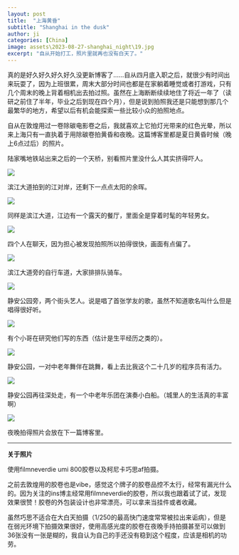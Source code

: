 ```yaml
---
layout: post
title:  "上海黄昏"
subtitle: "Shanghai in the dusk"
author: ji
categories: [China]
image: assets\2023-08-27-shanghai_night\19.jpg
excerpt: "自从开始打工，照片里就再也没有白天了。"
---
```




真的是好久好久好久好久没更新博客了……自从四月底入职之后，就很少有时间出来玩耍了，因为上班很累，周末大部分时间也都是在家躺着睡觉或者打游戏，只有几个周末的晚上背着相机出去拍过照。虽然在上海断断续续地住了将近一年了（读研之前住了半年，毕业之后到现在四个月），但是说到拍照我还是只能想到那几个最繁华的地方，希望以后有机会能探索一些比较小众的拍照地点。



自从在敦煌用过一卷除碳电影卷之后，我就喜欢上它拍灯光带来的红色光晕，所以来上海只有一直执着于用除碳卷拍黄昏和夜晚。这篇博客里都是夏日黄昏时候（晚上6点过后）的照片。



陆家嘴地铁站出来之后的一个天桥，别看照片里没什么人其实挤得吓人。

![](..\assets\2023-08-27-shanghai_night\15.jpg)


滨江大道拍到的江对岸，还剩下一点点太阳的余晖。

![](..\assets\2023-08-27-shanghai_night\20.jpg)



同样是滨江大道，江边有一个露天的餐厅，里面全是穿着时髦的年轻男女。

![](..\assets\2023-08-27-shanghai_night\17.jpg)



四个人在聊天，因为担心被发现拍照所以拍得很快，画面有点偏了。

![](..\assets\2023-08-27-shanghai_night\8.jpg)



滨江大道旁的自行车道，大家排排队骑车。

![](..\assets\2023-08-27-shanghai_night\19.jpg)



静安公园旁，两个街头艺人。说是唱了首张学友的歌，虽然不知道歌名叫什么但是唱得很好听。

![](..\assets\2023-08-27-shanghai_night\10.jpg)



有个小哥在研究他们写的东西（估计是生平经历之类的）。

![](..\assets\2023-08-27-shanghai_night\9.jpg)



静安公园，一对中老年舞伴在跳舞，看上去比我这个二十几岁的程序员有活力。

![](..\assets\2023-08-27-shanghai_night\14.jpg)



静安公园再往深处走，有一个中老年乐团在演奏小白船。（城里人的生活真的丰富啊）

![](..\assets\2023-08-27-shanghai_night\13.jpg)



夜晚拍得照片会放在下一篇博客里。



----



**关于照片**

使用filmneverdie umi 800胶卷以及柯尼卡巧思af拍摄。

之前去敦煌用的胶卷也是vibe，感觉这个牌子的胶卷品控不太行，经常有漏光什么的。因为关注的ins博主经常用filmneverdie的胶卷，所以我也跟着试了试，发现效果很赞！胶卷的外包装设计也非常漂亮，可以拿来当挂件或者收藏。

虽然巧思不适合在大白天拍摄（1/250的最高快门速度常常被拉出来诟病），但是在弱光环境下拍摄效果很好，使用高感光度的胶卷在夜晚手持拍摄甚至可以做到36张没有一张是糊的，我自认为自己的手还没有稳到这个程度，应该是相机的功劳。
